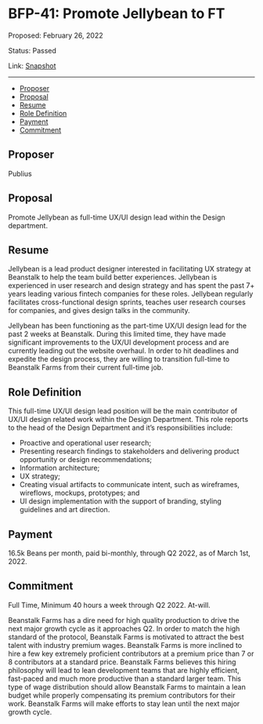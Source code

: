 # BFP-41: Promote Jellybean to FT

Proposed: February 26, 2022

Status: Passed

Link: [Snapshot](https://snapshot.org/#/beanstalkfarms.eth/proposal/0x5aca48029ef3040ddeb10d2b76823e7b7b6888e9532ad177f2eb326dc865bfa8)

---

- [Proposer](#proposer)
- [Proposal](#proposal)
- [Resume](#resume)
- [Role Definition](#role-definition)
- [Payment](#payment)
- [Commitment](#commitment)

## Proposer

Publius

## Proposal

Promote Jellybean as full-time UX/UI design lead within the Design department.

## Resume

Jellybean is a lead product designer interested in facilitating UX strategy at Beanstalk to help the team build better experiences. Jellybean is experienced in user research and design strategy and has spent the past 7+ years leading various fintech companies for these roles. Jellybean regularly facilitates cross-functional design sprints, teaches user research courses for companies, and gives design talks in the community.

Jellybean has been functioning as the part-time UX/UI design lead for the past 2 weeks at Beanstalk. During this limited time, they have made significant improvements to the UX/UI development process and are currently leading out the website overhaul. In order to hit deadlines and expedite the design process, they are willing to transition full-time to Beanstalk Farms from their current full-time job.

## Role Definition

This full-time UX/UI design lead position will be the main contributor of UX/UI design related work within the Design Department. This role reports to the head of the Design Department and it’s responsibilities include:

- Proactive and operational user research;
- Presenting research findings to stakeholders and delivering product opportunity or design recommendations;
- Information architecture;
- UX strategy;
- Creating visual artifacts to communicate intent, such as wireframes, wireflows, mockups, prototypes; and
- UI design implementation with the support of branding, styling guidelines and art direction.

## Payment

16.5k Beans per month, paid bi-monthly, through Q2 2022, as of March 1st, 2022.

## Commitment

Full Time, Minimum 40 hours a week through Q2 2022. At-will.

Beanstalk Farms has a dire need for high quality production to drive the next major growth cycle as it approaches Q2. In order to match the high standard of the protocol, Beanstalk Farms is motivated to attract the best talent with industry premium wages. Beanstalk Farms is more inclined to hire a few key extremely proficient contributors at a premium price than 7 or 8 contributors at a standard price. Beanstalk Farms believes this hiring philosophy will lead to lean development teams that are highly efficient, fast-paced and much more productive than a standard larger team. This type of wage distribution should allow Beanstalk Farms to maintain a lean budget while properly compensating its premium contributors for their work. Beanstalk Farms will make efforts to stay lean until the next major growth cycle.
